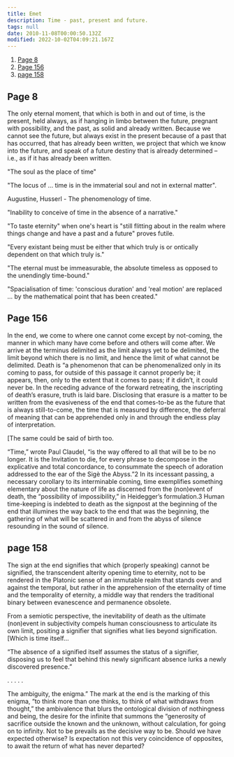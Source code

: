 ```yaml
---
title: Emet
description: Time - past, present and future.
tags: null
date: 2010-11-08T00:00:50.132Z
modified: 2022-10-02T04:09:21.167Z
---
```


1. [Page 8](#page-8)
2. [Page 156](#page-156)
3. [page 158](#page-158)

## Page 8

The only eternal moment, that which is both in and out of time, is the present, held always, as if hanging in limbo between the future, pregnant with possibility, and the past, as solid and already written. Because we cannot see the future, but always exist in the present because of a past that has occurred, that has already been written, we project that which we know into the future, and speak of a future destiny that is already determined &ndash; i.e., as if it has already been written.

"The soul as the place of time"

"The locus of ... time is in the immaterial soul and not in external matter".

Augustine, Husserl - The phenomenology of time.

"Inability to conceive of time in the absence of a narrative."

"To taste eternity" when one's heart is "still flitting about in the realm where things change and have a past and a future" proves futile.

"Every existant being must be either that which truly is or ontically dependent on that which truly is."

"The eternal must be immeasurable, the absolute timeless as opposed to the unendingly time-bound."

"Spacialisation of time: 'conscious duration' and 'real motion' are replaced ... by the mathematical point that has been created."

## Page 156

In the end, we come to where one cannot come except by not-coming, the manner in which many have come before and others will come after. We arrive at the terminus delimited as the limit always yet to be delimited, the limit beyond which there is no limit, and hence the limit of what cannot be delimited. Death is “a phenomenon that can be phenomenalized only in its coming to pass, for outside of this passage it cannot properly be; it appears, then, only to the extent that it comes to pass; if it didn’t, it could never be. In the receding advance of the forward retreating, the inscripting of death’s erasure, truth is laid bare. Disclosing that erasure is a matter to be written from the evasiveness of the end that comes-to-be as the future that is always still-to-come, the time that is measured by difference, the deferral of meaning that can be apprehended only in and through the endless play of interpretation.

[The same could be said of birth too.

“Time,” wrote Paul Claudel, “is the way offered to all that will be to be no longer. It is the Invitation to die, for every phrase to decompose in the explicative and total concordance, to consummate the speech of adoration addressed to the ear of the Sigè the Abyss.”2 In its incessant passing, a necessary corollary to its interminable coming, time exemplifies something elementary about the nature of life as discerned from the (non)event of death, the “possibility of impossibility,” in Heidegger’s formulation.3 Human time-keeping is indebted to death as the signpost at the beginning of the end that illumines the way back to the end that was the beginning, the gathering of what will be scattered in and from the abyss of silence resounding in the sound of silence.

## page 158

The sign at the end signifies that which (properly speaking) cannot be signified, the transcendent alterity opening time to eternity, not to be rendered in the Platonic sense of an immutable realm that stands over and against the temporal, but rather in the apprehension of the eternality of time and the temporality of eternity, a middle way that renders the traditional binary between evanescence and permanence obsolete.

From a semiotic perspective, the inevitability of death as the ultimate (non)event in subjectivity compels human consciousness to articulate its own limit, positing a signifier that signifies what lies beyond signification. [Which is time itself...

“The absence of a signified itself assumes the status of a signifier, disposing us to feel that behind this newly significant absence lurks a newly discovered presence.”

. . . . .

The ambiguity, the enigma.” The mark at the end is the marking of this enigma, “to think more than one thinks, to think of what withdraws from thought,” the ambivalence that blurs the ontological division of nothingness and being, the desire for the infinite that summons the “generosity of sacrifice outside the known and the unknown, without calculation, for going on to infinity. Not to be prevails as the decisive way to be. Should we have expected otherwise? Is expectation not this very coincidence of opposites, to await the return of what has never departed?
